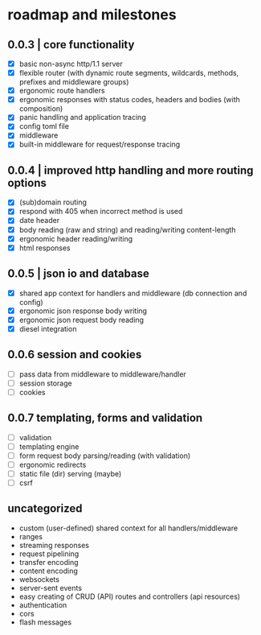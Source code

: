 # roadmap and milestones

## 0.0.3 | core functionality

- [x] basic non-async http/1.1 server
- [x] flexible router (with dynamic route segments, wildcards, methods, prefixes and middleware groups)
- [x] ergonomic route handlers
- [x] ergonomic responses with status codes, headers and bodies (with composition)
- [x] panic handling and application tracing
- [x] config toml file
- [x] middleware
- [x] built-in middleware for request/response tracing

## 0.0.4 | improved http handling and more routing options

- [x] (sub)domain routing
- [x] respond with 405 when incorrect method is used
- [x] date header
- [x] body reading (raw and string) and reading/writing content-length
- [x] ergonomic header reading/writing
- [x] html responses

## 0.0.5 | json io and database

- [x] shared app context for handlers and middleware (db connection and config)
- [x] ergonomic json response body writing
- [x] ergonomic json request body reading
- [x] diesel integration

## 0.0.6 session and cookies

- [ ] pass data from middleware to middleware/handler
- [ ] session storage
- [ ] cookies

## 0.0.7 templating, forms and validation

- [ ] validation
- [ ] templating engine
- [ ] form request body parsing/reading (with validation)
- [ ] ergonomic redirects
- [ ] static file (dir) serving (maybe)
- [ ] csrf

## uncategorized

- custom (user-defined) shared context for all handlers/middleware
- ranges
- streaming responses
- request pipelining
- transfer encoding
- content encoding
- websockets
- server-sent events
- easy creating of CRUD (API) routes and controllers (api resources)
- authentication
- cors
- flash messages
